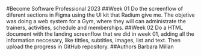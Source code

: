 #Become Software Professional 2023
##Week 01
Do the screenflow of diferent sections in Figma using the UI kit that Radium give me. The objetive was doing a web system for a Gym, where they will can administrate the trainers, activities, schedule and memberships.
##Week 02
Do a HTML document with the landing screenflow that we did in week 01, adding all the information neccesary, like tittles, subtitles, images, list and text. Then upload the progress in GitHub repository. 
##Authors
Barbara Millan